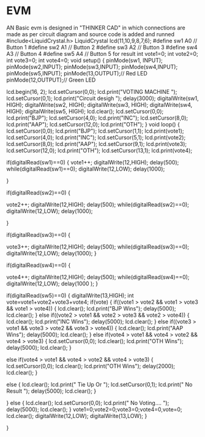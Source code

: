# EVM
AN Basic evm is designed in "THINKER CAD" in which connections are made as per circuit diagram
and source code is added and runned
#include<LiquidCrystal.h>
LiquidCrystal lcd(11,10,9,8,7,6);
#define sw1 A0 // Button 1
#define sw2 A1 // Button 2
#define sw3 A2 // Button 3
#define sw4 A3 // Button 4
#define sw5 A4 // Button 5 for result
int vote1=0;
int vote2=0;
int vote3=0;
int vote4=0;
void setup()
{
pinMode(sw1, INPUT);
pinMode(sw2,INPUT);
pinMode(sw3,INPUT);
pinMode(sw4,INPUT);
pinMode(sw5,INPUT);
pinMode(13,OUTPUT);// Red LED
pinMode(12,OUTPUT);// Green LED

lcd.begin(16, 2);
lcd.setCursor(0,0);
lcd.print("VOTING MACHINE ");
lcd.setCursor(0,1);
lcd.print("Circuit desigh ");
delay(3000);
digitalWrite(sw1, HIGH);
digitalWrite(sw2, HIGH);
digitalWrite(sw3, HIGH);
digitalWrite(sw4, HIGH);
digitalWrite(sw5, HIGH);
lcd.clear();
lcd.setCursor(0,0);
lcd.print("BJP");
lcd.setCursor(4,0);
lcd.print("INC");
lcd.setCursor(8,0);
lcd.print("AAP");
lcd.setCursor(12,0);
lcd.print("OTH");
}
void loop()
{
lcd.setCursor(0,0);
lcd.print("BJP");
lcd.setCursor(1,1);
lcd.print(vote1);
lcd.setCursor(4,0);
lcd.print("INC");
lcd.setCursor(5,1);
lcd.print(vote2);
lcd.setCursor(8,0);
lcd.print("AAP");
lcd.setCursor(9,1);
lcd.print(vote3);
lcd.setCursor(12,0);
lcd.print("OTH");
lcd.setCursor(13,1);
lcd.print(vote4);

if(digitalRead(sw1)==0)
{ 
vote1++;
  digitalWrite(12,HIGH);
 delay(500);
while(digitalRead(sw1)==0);
digitalWrite(12,LOW);
delay(1000);

}

if(digitalRead(sw2)==0)
{

vote2++;
  digitalWrite(12,HIGH);
  delay(500);
while(digitalRead(sw2)==0);
digitalWrite(12,LOW);
delay(1000);

}

if(digitalRead(sw3)==0)
{

vote3++;
  digitalWrite(12,HIGH);
  delay(500);
while(digitalRead(sw3)==0);
digitalWrite(12,LOW);
delay(1000);
}

if(digitalRead(sw4)==0)
{

vote4++;
  digitalWrite(12,HIGH);
  delay(500);
while(digitalRead(sw4)==0);
digitalWrite(12,LOW);
delay(1000 );
}

if(digitalRead(sw5)==0)
{
digitalWrite(13,HIGH);
int vote=vote1+vote2+vote3+vote4;
if(vote)
{
if((vote1 > vote2 && vote1 > vote3 && vote1 > vote4))
{
lcd.clear();
lcd.print("BJP Wins");
delay(5000);
lcd.clear();
}
else if((vote2 > vote1 && vote2 > vote3 && vote2 > vote4))
{
lcd.clear();
lcd.print("INC Wins");
delay(5000);
lcd.clear();
}
else if((vote3 > vote1 && vote3 > vote2 && vote3 > vote4))
{
lcd.clear();
lcd.print("AAP Wins");
delay(5000);
lcd.clear();
}
else if(vote4 > vote1 && vote4 > vote2 && vote4 > vote3)
{
lcd.setCursor(0,0);
lcd.clear();
lcd.print("OTH Wins");
delay(5000);
lcd.clear();
}

else if(vote4 > vote1 && vote4 > vote2 && vote4 > vote3)
{
lcd.setCursor(0,0);
lcd.clear();
lcd.print("OTH Wins");
delay(2000);
lcd.clear();
}

else
{
lcd.clear();
lcd.print(" Tie Up Or ");
lcd.setCursor(0,1);
lcd.print(" No Result ");
delay(5000);
lcd.clear();
}

}
else
{
lcd.clear();
lcd.setCursor(0,0);
lcd.print("  No Voting….         ");
delay(5000);
lcd.clear();
}
vote1=0;vote2=0;vote3=0;vote4=0,vote=0;
lcd.clear();
digitalWrite(12,LOW);
digitalWrite(13,LOW);
}

}
